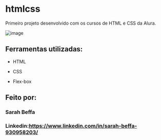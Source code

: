 # htmlcss
Primeiro projeto desenvolvido com os cursos de HTML e CSS da Alura.

![image](https://user-images.githubusercontent.com/77756047/211304452-220fedf0-f91b-490f-8a65-a60ce860bc5c.png)

## Ferramentas utilizadas:

* HTML

* CSS

* Flex-box

## Feito por:

### Sarah Beffa

### Linkedin:https://www.linkedin.com/in/sarah-beffa-930958203/

```
